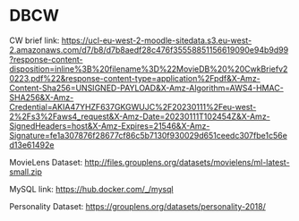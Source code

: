 # DBCW

CW brief link: https://ucl-eu-west-2-moodle-sitedata.s3.eu-west-2.amazonaws.com/d7/b8/d7b8aedf28c476f35558851156619090e94b9d99?response-content-disposition=inline%3B%20filename%3D%22MovieDB%20%20CwkBriefv20223.pdf%22&response-content-type=application%2Fpdf&X-Amz-Content-Sha256=UNSIGNED-PAYLOAD&X-Amz-Algorithm=AWS4-HMAC-SHA256&X-Amz-Credential=AKIA47YHZF637GKGWUJC%2F20230111%2Feu-west-2%2Fs3%2Faws4_request&X-Amz-Date=20230111T102454Z&X-Amz-SignedHeaders=host&X-Amz-Expires=21546&X-Amz-Signature=fe1a307876f28677cf86c5b7130f930029d651ceedc307fbe1c56ed13e61492e

MovieLens Dataset: http://files.grouplens.org/datasets/movielens/ml-latest-small.zip

MySQL link: https://hub.docker.com/_/mysql

Personality Dataset: https://grouplens.org/datasets/personality-2018/

